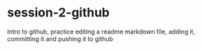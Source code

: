 # session-2-github
Intro to github, practice editing a readme markdown file, adding it, committing it and pushing it to github
